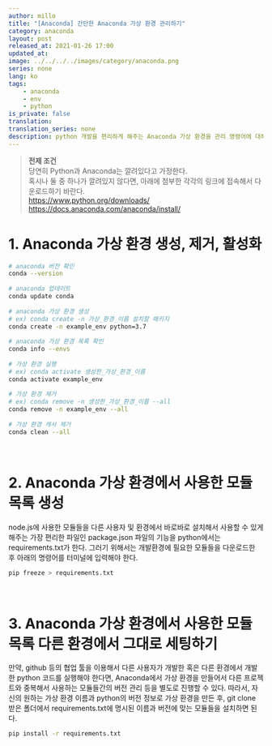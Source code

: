 ```yaml
---
author: millo
title: "[Anaconda] 간단한 Anaconda 가상 환경 관리하기"
category: anaconda
layout: post
released_at: 2021-01-26 17:00
updated_at:
image: ../../../../images/category/anaconda.png
series: none
lang: ko
tags:
    - anaconda
    - env
    - python
is_private: false
translation:
translation_series: none
description: python 개발을 편리하게 해주는 Anaconda 가상 환경을 관리 명령어에 대해 알아보자.
---
```


> **전제 조건** <br/>
> 당연히 Python과 Anaconda는 깔려있다고 가정한다.<br/>
> 혹시나 둘 중 하나가 깔려있지 않다면, 아래에 첨부한 각각의 링크에 접속해서 다운로드하기 바란다. <br/> https://www.python.org/downloads/ <br/> https://docs.anaconda.com/anaconda/install/ <br/>

# 1. Anaconda 가상 환경 생성, 제거, 활성화

```bash
# anaconda 버전 확인
conda --version
​
# anaconda 업데이트
conda update conda
​
# anaconda 가상 환경 생성
# ex) conda create -n 가상_환경_이름 설치할 패키지
conda create -n example_env python=3.7
​
# anaconda 가상 환경 목록 확인
conda info --envs
​
# 가상 환경 실행
# ex) conda activate 생성한_가상_환경_이름
conda activate example_env
​
# 가상 환경 제거
# ex) conda remove -n 생성한_가상_환경_이름 --all
conda remove -n example_env --all
​
# 가상 환경 캐시 제거
conda clean --all
```

​

# 2. Anaconda 가상 환경에서 사용한 모듈 목록 생성

node.js에 사용한 모듈들을 다른 사용자 및 환경에서 바로바로 설치해서 사용할 수 있게 해주는 가장 편리한 파일인 package.json 파일의 기능을 python에서는 requirements.txt가 한다. 그러기 위해서는 개발환경에 필요한 모듈들을 다운로드한 후 아래의 명령어를 터미널에 입력해야 한다.

```bash
pip freeze > requirements.txt
```

​

# 3. Anaconda 가상 환경에서 사용한 모듈 목록 다른 환경에서 그대로 세팅하기

만약, github 등의 협업 툴을 이용해서 다른 사용자가 개발한 혹은 다른 환경에서 개발한 python 코드를 실행해야 한다면, Anaconda에서 가상 환경을 만들어서 다른 프로젝트와 중복해서 사용하는 모듈들간의 버전 관리 등을 별도로 진행할 수 있다. 따라서, 자신의 원하는 가상 환경 이름과 python의 버전 정보로 가상 환경을 만든 후, git clone 받은 폴더에서 requirements.txt에 명시된 이름과 버전에 맞는 모듈들을 설치하면 된다.

```bash
pip install -r requirements.txt
```
